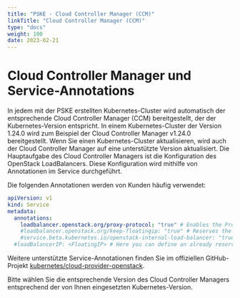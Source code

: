 ```yaml
---
title: "PSKE - Cloud Controller Manager (CCM)"
linkTitle: "Cloud Controller Manager (CCM)"
type: "docs"
weight: 100
date: 2023-02-21
---
```


# Cloud Controller Manager und Service-Annotations

In jedem mit der PSKE erstellten Kubernetes-Cluster wird automatisch der entsprechende Cloud Controller Manager (CCM) bereitgestellt, der der Kubernetes-Version entspricht. In einem Kubernetes-Cluster der Version 1.24.0 wird zum Beispiel der Cloud Controller Manager v1.24.0 bereitgestellt. Wenn Sie einen Kubernetes-Cluster aktualisieren, wird auch der Cloud Controller Manager auf eine unterstützte Version aktualisiert. Die Hauptaufgabe des Cloud Controller Managers ist die Konfiguration des OpenStack LoadBalancers. Diese Konfiguration wird mithilfe von Annotationen im Service durchgeführt.

Die folgenden Annotationen werden von Kunden häufig verwendet:

```yaml
apiVersion: v1
kind: Service
metadata:
  annotations:
    loadbalancer.openstack.org/proxy-protocol: "true" # Enables the Proxy Protocol in the OpenStack LoadBalancer
    #loadbalancer.openstack.org/keep-floatingip: "true" # Reserves the FloatingIP in OpenStack, even after deleting the Helm chart
    #service.beta.kubernetes.io/openstack-internal-load-balancer: "true" # Creates a LoadBalancer in OpenStack without FloatingIP
  #loadBalancerIP: <FloatingIP> # Here you can define an already reserved FloatingIP. When "openstack-internal-load-balancer" is true, this will define the private IPv4 address of the OpenStack LoadBalancer.
```

Weitere unterstützte Service-Annotationen finden Sie im offiziellen GitHub-Projekt [kubernetes/cloud-provider-openstack](https://github.com/kubernetes/cloud-provider-openstack). 

Bitte wählen Sie die entsprechende Version des Cloud Controller Managers entsprechend der von Ihnen eingesetzten Kubernetes-Version.